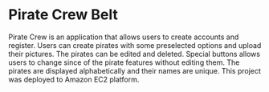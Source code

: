 <h1>Pirate Crew Belt</h1>
<p>Pirate Crew is an application that allows users to create accounts and register. Users can create pirates with some preselected options and upload their pictures. The pirates 
  can be edited and deleted. Special buttons allows users to change since of the pirate features without editing them. The pirates are displayed alphabetically and their names are unique. This project was 
  deployed to Amazon EC2 platform. 
  </p>
